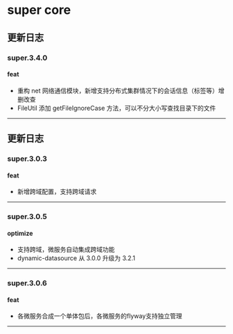 # super core

## 更新日志

### super.3.4.0

#### feat

- 重构 net 网络通信模块，新增支持分布式集群情况下的会话信息（标签等）增删改查
- FileUtil 添加 getFileIgnoreCase 方法，可以不分大小写查找目录下的文件

---

## 更新日志

### super.3.0.3

#### feat

- 新增跨域配置，支持跨域请求

---

### super.3.0.5

#### optimize

- 支持跨域，微服务自动集成跨域功能
- dynamic-datasource 从 3.0.0 升级为 3.2.1

---

### super.3.0.6

#### feat

- 各微服务合成一个单体包后，各微服务的flyway支持独立管理

---